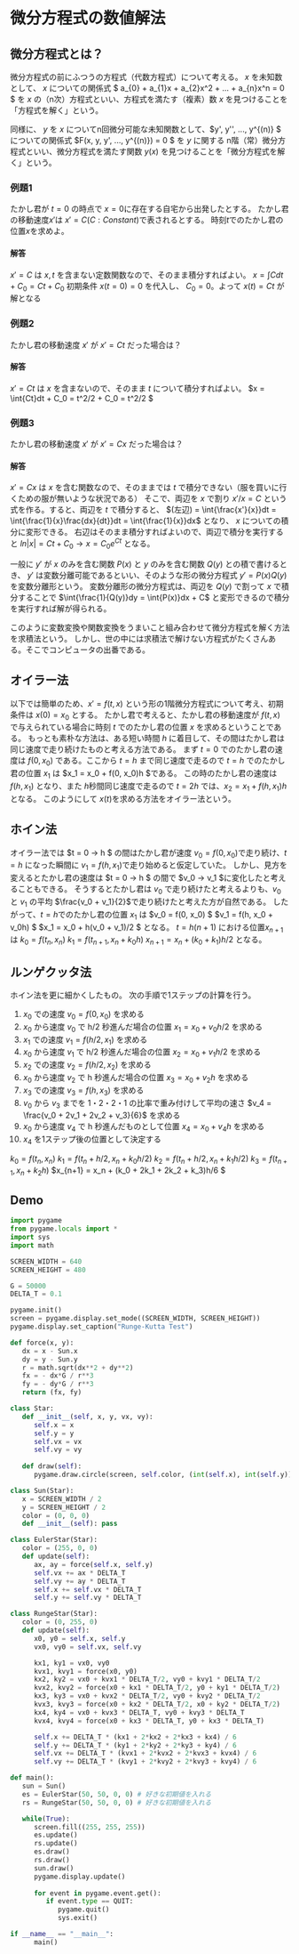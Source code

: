 # 微分方程式の数値解法

## 微分方程式とは？

微分方程式の前にふつうの方程式（代数方程式）について考える。
 $x$ を未知数として、 $x$ についての関係式 $ a_{0} + a_{1}x + a_{2}x^2 + ... + a_{n}x^n = 0 $ 
を $x$ の（n次）方程式といい、方程式を満たす（複素）数 $x$ を見つけることを「方程式を解く」という。

同様に、 $y$ を $x$ についてn回微分可能な未知関数として、$y', y'', ..., y^{(n)} $ についての関係式 $F(x, y, y', ..., y^{(n)}) = 0 $ を 
$y$ に関する n階（常）微分方程式といい、微分方程式を満たす関数 $y(x)$ を見つけることを「微分方程式を解く」という。

### 例題1
たかし君が $t = 0$ の時点で $x = 0$に存在する自宅から出発したとする。
たかし君の移動速度$x'$は $x' = C (C: Constant)$で表されるとする。
時刻$t$でのたかし君の位置$x$を求めよ。

#### 解答
$x' = C$ は $x, t$ を含まない定数関数なので、そのまま積分すればよい。
$x = \int{C}dt + C_0 = Ct + C_0$
初期条件 $x(t = 0) = 0$ を代入し、 $C_0 = 0$。よって
$x(t) = Ct$ が解となる

### 例題2
たかし君の移動速度 $x'$ が $x' = Ct$ だった場合は？

#### 解答
$x' = Ct$ は $x$ を含まないので、そのまま $t$ について積分すればよい。
$x = \int{Ct}dt + C_0 = t^2/2 + C_0 = t^2/2 $

### 例題3
たかし君の移動速度 $x'$ が $x' = Cx$ だった場合は？

#### 解答
$x' = Cx$ は $x$ を含む関数なので、そのままでは $t$ で積分できない（服を買いに行くための服が無いような状況である）
そこで、両辺を $x$ で割り $x'/x = C$ という式を作る。すると、両辺を $t$ で積分すると、
$(左辺) = \int{\frac{x'}{x}}dt = \int{\frac{1}{x}\frac{dx}{dt}}dt = \int{\frac{1}{x}}dx$ となり、 $x$ についての積分に変形できる。
右辺はそのまま積分すればよいので、両辺で積分を実行すると $ln|x| = Ct + C_0 → x = C_0 e^{Ct}$ となる。

一般に $y'$ が $x$ のみを含む関数 $P(x)$ と $y$ のみを含む関数 $Q(y)$ との積で書けるとき、 $y'$ は変数分離可能であるといい、そのような形の微分方程式
$y' = P(x)Q(y)$ を変数分離形という。
変数分離形の微分方程式は、両辺を $Q(y)$ で割って $x$ で積分することで $\int{\frac{1}{Q(y)}dy = \int{P(x)}dx + C$ と変形できるので積分を実行すれば解が得られる。

このように変数変換や関数変換をうまいこと組み合わせて微分方程式を解く方法を求積法という。
しかし、世の中には求積法で解けない方程式がたくさんある。そこでコンピュータの出番である。

## オイラー法
以下では簡単のため、$x' = f(t, x)$ という形の1階微分方程式について考え、初期条件は $x(0) = x_0$ とする。
たかし君で考えると、たかし君の移動速度が $f(t, x)$ で与えられている場合に時刻 $t$ でのたかし君の位置 $x$ を求めるということである。
もっとも素朴な方法は、ある短い時間 $h$ に着目して、その間はたかし君は同じ速度で走り続けたものと考える方法である。
まず $t = 0$ でのたかし君の速度は $f(0, x_0)$ である。ここから $t = h$ まで同じ速度で走るので $t = h$ でのたかし君の位置 $x_1$ は $x_1 = x_0 + f(0, x_0)h $である。
この時のたかし君の速度は $f(h, x_1)$ となり、また $h$秒間同じ速度で走るので $t = 2h$ では、$x_2 = x_1 + f(h, x_1) h$ となる。
このようにして $x(t)$を求める方法をオイラー法という。

## ホイン法
オイラー法では $t = 0 → h $ の間はたかし君が速度 $v_0 = f(0, x_0)$で走り続け、$t = h$ になった瞬間に $v_1 = f(h, x_1)$で走り始めると仮定していた。
しかし、見方を変えるとたかし君の速度は $t = 0 → h $ の間で $v_0 → v_1 $に変化したと考えることもできる。
そうするとたかし君は $v_0$ で走り続けたと考えるよりも、$v_0$ と $v_1$ の平均 $\frac{v_0 + v_1}{2}$で走り続けたと考えた方が自然である。
したがって、$t = h$でのたかし君の位置 $x_1$ は
$v_0 = f(0, x_0) $
$v_1 = f(h, x_0 + v_0h) $
$x_1 = x_0 + h(v_0 + v_1)/2 $
となる。
$t = h(n+1)$ における位置$x_{n+1}$は
$k_0 = f(t_n, x_n)$
$k_1 = f(t_{n+1}, x_n + k_0h)$
$x_{n+1} = x_n + (k_0 + k_1)h/2$
となる。

## ルンゲクッタ法
ホイン法を更に細かくしたもの。
次の手順で1ステップの計算を行う。

1. $x_0$ での速度 $v_0 = f(0, x_0)$ を求める
1. $x_0$ から速度 $v_0$ で h/2 秒進んだ場合の位置 $x_1 = x_0 + v_0 h/2$ を求める
1. $x_1$ での速度 $v_1 = f(h/2, x_1)$ を求める
1. $x_0$ から速度 $v_1$ で h/2 秒進んだ場合の位置 $x_2 = x_0 + v_1 h/2$ を求める
1. $x_2$ での速度 $v_2 = f(h/2, x_2)$ を求める
1. $x_0$ から速度 $v_2$ で h 秒進んだ場合の位置 $x_3 = x_0 + v_2 h$ を求める
1. $x_3$ での速度 $v_3 = f(h, x_3)$ を求める
1. $v_0$ から $v_3$ までを 1・2・2・1 の比率で重み付けして平均の速さ $v_4 = \frac{v_0 + 2v_1 + 2v_2 + v_3}{6}$ を求める
1. $x_0$ から速度 $v_4$ で h 秒進んだものとして位置 $x_4 = x_0 + v_4 h$ を求める
1. $x_4$ を1ステップ後の位置として決定する

$k_0 = f(t_n, x_n)$
$k_1 = f(t_n + h/2, x_n + k_0 h/2)$
$k_2 = f(t_n + h/2, x_n + k_1 h/2)$
$k_3 = f(t_{n+1}, x_n + k_2 h)$
$x_{n+1} = x_n + (k_0 + 2k_1 + 2k_2 + k_3)h/6 $


## Demo

``` python
import pygame
from pygame.locals import *
import sys
import math

SCREEN_WIDTH = 640
SCREEN_HEIGHT = 480

G = 50000
DELTA_T = 0.1

pygame.init()
screen = pygame.display.set_mode((SCREEN_WIDTH, SCREEN_HEIGHT))
pygame.display.set_caption("Runge-Kutta Test")

def force(x, y):
   dx = x - Sun.x
   dy = y - Sun.y
   r = math.sqrt(dx**2 + dy**2)
   fx = - dx*G / r**3
   fy = - dy*G / r**3
   return (fx, fy)

class Star:
   def __init__(self, x, y, vx, vy):
      self.x = x
      self.y = y
      self.vx = vx
      self.vy = vy
   
   def draw(self):
      pygame.draw.circle(screen, self.color, (int(self.x), int(self.y)), 5)

class Sun(Star):
   x = SCREEN_WIDTH / 2
   y = SCREEN_HEIGHT / 2
   color = (0, 0, 0)
   def __init__(self): pass

class EulerStar(Star):
   color = (255, 0, 0)
   def update(self):
      ax, ay = force(self.x, self.y)
      self.vx += ax * DELTA_T
      self.vy += ay * DELTA_T
      self.x += self.vx * DELTA_T
      self.y += self.vy * DELTA_T

class RungeStar(Star):
   color = (0, 255, 0)
   def update(self):
      x0, y0 = self.x, self.y
      vx0, vy0 = self.vx, self.vy

      kx1, ky1 = vx0, vy0
      kvx1, kvy1 = force(x0, y0)
      kx2, ky2 = vx0 + kvx1 * DELTA_T/2, vy0 + kvy1 * DELTA_T/2
      kvx2, kvy2 = force(x0 + kx1 * DELTA_T/2, y0 + ky1 * DELTA_T/2)
      kx3, ky3 = vx0 + kvx2 * DELTA_T/2, vy0 + kvy2 * DELTA_T/2
      kvx3, kvy3 = force(x0 + kx2 * DELTA_T/2, x0 + ky2 * DELTA_T/2)
      kx4, ky4 = vx0 + kvx3 * DELTA_T, vy0 + kvy3 * DELTA_T
      kvx4, kvy4 = force(x0 + kx3 * DELTA_T, y0 + kx3 * DELTA_T)

      self.x += DELTA_T * (kx1 + 2*kx2 + 2*kx3 + kx4) / 6
      self.y += DELTA_T * (ky1 + 2*ky2 + 2*ky3 + ky4) / 6
      self.vx += DELTA_T * (kvx1 + 2*kvx2 + 2*kvx3 + kvx4) / 6
      self.vy += DELTA_T * (kvy1 + 2*kvy2 + 2*kvy3 + kvy4) / 6

def main():
   sun = Sun()
   es = EulerStar(50, 50, 0, 0) # 好きな初期値を入れる
   rs = RungeStar(50, 50, 0, 0) # 好きな初期値を入れる

   while(True):
      screen.fill((255, 255, 255))
      es.update()
      rs.update()
      es.draw()
      rs.draw()
      sun.draw()
      pygame.display.update()
   
      for event in pygame.event.get():
         if event.type == QUIT:
            pygame.quit()
            sys.exit()

if __name__ == "__main__":
      main()
```



